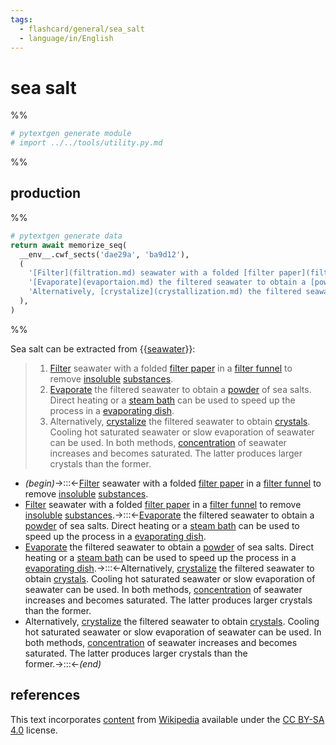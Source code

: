 ```yaml
---
tags:
  - flashcard/general/sea_salt
  - language/in/English
---
```


# sea salt

%%

```Python
# pytextgen generate module
# import ../../tools/utility.py.md
```

%%

## production

%%

```Python
# pytextgen generate data
return await memorize_seq(
  __env__.cwf_sects('dae29a', 'ba9d12'),
  (
    '[Filter](filtration.md) seawater with a folded [filter paper](filter%20paper.md) in a [filter funnel](filter%20funnel.md) to remove [insoluble](solubility.md) [substances](chemical%20substance.md).',
    '[Evaporate](evaportaion.md) the filtered seawater to obtain a [powder](powder.md) of sea salts. Direct heating or a [steam bath](heated%20bath.md) can be used to speed up the process in a [evaporating dish](evaporating%20dish.md).',
    'Alternatively, [crystalize](crystallization.md) the filtered seawater to obtain [crystals](crystal.md). Cooling hot saturated seawater or slow evaporation of seawater can be used. In both methods, [concentration](concentration.md) of seawater increases and becomes saturated. The latter produces larger crystals than the former.',
  ),
)
```

%%

Sea salt can be extracted from {{[seawater](seawater.md)}}: <!--SR:!2028-02-01,1373,350-->

<!--pytextgen generate section="dae29a"--><!-- The following content is generated at 2023-04-03T18:30:21.755942+08:00. Any edits will be overridden! -->

> 1. [Filter](filtration.md) seawater with a folded [filter paper](filter%20paper.md) in a [filter funnel](filter%20funnel.md) to remove [insoluble](solubility.md) [substances](chemical%20substance.md).
> 2. [Evaporate](evaportaion.md) the filtered seawater to obtain a [powder](powder.md) of sea salts. Direct heating or a [steam bath](heated%20bath.md) can be used to speed up the process in a [evaporating dish](evaporating%20dish.md).
> 3. Alternatively, [crystalize](crystallization.md) the filtered seawater to obtain [crystals](crystal.md). Cooling hot saturated seawater or slow evaporation of seawater can be used. In both methods, [concentration](concentration.md) of seawater increases and becomes saturated. The latter produces larger crystals than the former.

<!--/pytextgen-->

<!--pytextgen generate section="ba9d12"--><!-- The following content is generated at 2024-01-04T20:17:52.620069+08:00. Any edits will be overridden! -->

- _(begin)_→:::←[Filter](filtration.md) seawater with a folded [filter paper](filter%20paper.md) in a [filter funnel](filter%20funnel.md) to remove [insoluble](solubility.md) [substances](chemical%20substance.md). <!--SR:!2025-02-08,435,250!2027-03-17,1035,330-->
- [Filter](filtration.md) seawater with a folded [filter paper](filter%20paper.md) in a [filter funnel](filter%20funnel.md) to remove [insoluble](solubility.md) [substances](chemical%20substance.md).→:::←[Evaporate](evaportaion.md) the filtered seawater to obtain a [powder](powder.md) of sea salts. Direct heating or a [steam bath](heated%20bath.md) can be used to speed up the process in a [evaporating dish](evaporating%20dish.md). <!--SR:!2024-09-09,311,250!2025-01-10,434,270-->
- [Evaporate](evaportaion.md) the filtered seawater to obtain a [powder](powder.md) of sea salts. Direct heating or a [steam bath](heated%20bath.md) can be used to speed up the process in a [evaporating dish](evaporating%20dish.md).→:::←Alternatively, [crystalize](crystallization.md) the filtered seawater to obtain [crystals](crystal.md). Cooling hot saturated seawater or slow evaporation of seawater can be used. In both methods, [concentration](concentration.md) of seawater increases and becomes saturated. The latter produces larger crystals than the former. <!--SR:!2025-03-28,497,270!2024-06-14,224,210-->
- Alternatively, [crystalize](crystallization.md) the filtered seawater to obtain [crystals](crystal.md). Cooling hot saturated seawater or slow evaporation of seawater can be used. In both methods, [concentration](concentration.md) of seawater increases and becomes saturated. The latter produces larger crystals than the former.→:::←_(end)_ <!--SR:!2024-05-21,319,330!2024-07-23,291,250-->

<!--/pytextgen-->

## references

This text incorporates [content](https://en.wikipedia.org/wiki/sea_salt) from [Wikipedia](Wikipedia.md) available under the [CC BY-SA 4.0](https://creativecommons.org/licenses/by-sa/4.0/) license.
